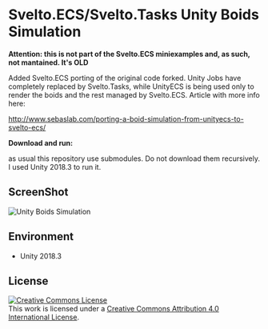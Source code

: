 Svelto.ECS/Svelto.Tasks Unity Boids Simulation
=====================

**Attention: this is not part of the Svelto.ECS miniexamples and, as such, not mantained. It's OLD**

Added Svelto.ECS porting of the original code forked. Unity Jobs have completely replaced by Svelto.Tasks, while UnityECS is being used only to render the boids and the rest managed by Svelto.ECS. Article with more info here:

http://www.sebaslab.com/porting-a-boid-simulation-from-unityecs-to-svelto-ecs/

**Download and run:**

as usual this repository use submodules. Do not download them recursively. I used Unity 2018.3 to run it.

ScreenShot
----------
![Unity Boids Simulation](https://raw.githubusercontent.com/wiki/hecomi/UnityECSBoidsSimulation/boids.gif)

Environment
-----------
- Unity 2018.3

License
-------
<a rel="license" href="http://creativecommons.org/licenses/by/4.0/"><img alt="Creative Commons License" style="border-width:0" src="https://i.creativecommons.org/l/by/4.0/88x31.png" /></a><br />This work is licensed under a <a rel="license" href="http://creativecommons.org/licenses/by/4.0/">Creative Commons Attribution 4.0 International License</a>.
